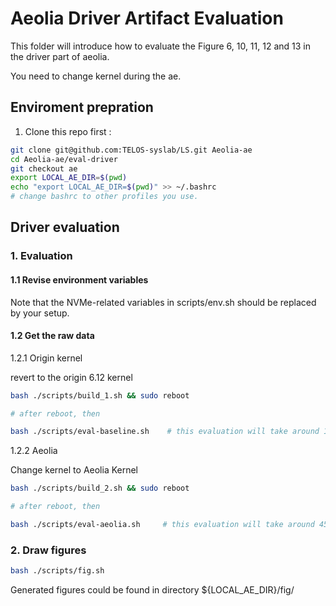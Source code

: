 # Aeolia Driver Artifact Evaluation

This folder will introduce how to evaluate the Figure 6, 10, 11, 12 and 13 in the driver part of aeolia.

You need to change kernel during the ae. 

## Enviroment prepration

1. Clone this repo first :

```sh
git clone git@github.com:TELOS-syslab/LS.git Aeolia-ae
cd Aeolia-ae/eval-driver
git checkout ae
export LOCAL_AE_DIR=$(pwd)
echo "export LOCAL_AE_DIR=$(pwd)" >> ~/.bashrc
# change bashrc to other profiles you use.
```

## Driver evaluation

### 1. Evaluation

#### 1.1 Revise environment variables

Note that the NVMe-related variables in scripts/env.sh should be replaced by your setup. 

#### 1.2 Get the raw data

1.2.1 Origin kernel

revert to the origin 6.12 kernel

```sh
bash ./scripts/build_1.sh && sudo reboot

# after reboot, then

bash ./scripts/eval-baseline.sh    # this evaluation will take around 1.5 hours
```

1.2.2 Aeolia

Change kernel to Aeolia Kernel
```sh
bash ./scripts/build_2.sh && sudo reboot

# after reboot, then

bash ./scripts/eval-aeolia.sh     # this evaluation will take around 45 minutes

```

### 2. Draw figures

```sh
bash ./scripts/fig.sh
```

Generated figures could be found in directory ${LOCAL_AE_DIR}/fig/
